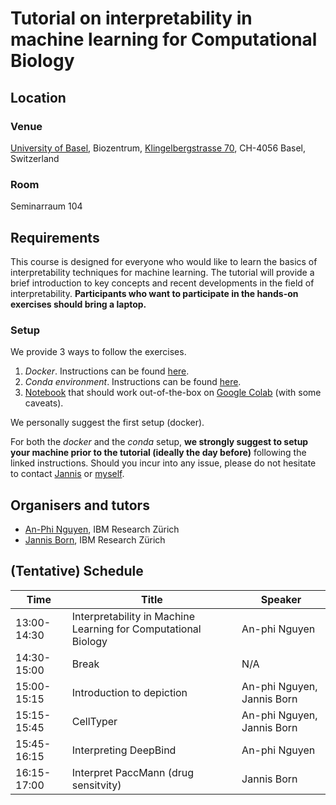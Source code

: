 # Tutorial on interpretability in machine learning for Computational Biology

## Location

### Venue

[University of Basel](https://www.unibas.ch/de), Biozentrum, [Klingelbergstrasse 70](https://goo.gl/maps/51YhnLf5YLDBEjMY8), CH-4056 Basel, Switzerland


### Room

Seminarraum 104

## Requirements

This course is designed for everyone who would like to learn the basics of interpretability techniques for machine learning. The tutorial will provide a brief introduction to key concepts and recent developments in the field of interpretability.  **Participants who want to participate in the hands-on exercises should bring a laptop.**

### Setup

We provide 3 ways to follow the exercises.

1. _Docker_. Instructions can be found [here](https://github.com/IBM/dl-interpretability-compbio#docker-setup).
2. _Conda environment_. Instructions can be found [here](https://github.com/IBM/dl-interpretability-compbio#development-setup).
3. [Notebook](https://github.com/IBM/dl-interpretability-compbio/blob/master/workshops/20191121_PyPharma19/tutorial_colab.ipynb) that should work out-of-the-box on [Google Colab](https://colab.research.google.com/) (with some caveats). 

We personally suggest the first setup (docker). 

For both the _docker_ and the _conda_ setup, **we strongly suggest to setup your machine prior to the tutorial (ideally the day before)** following the linked instructions. Should you incur into any issue, please do not hesitate to contact [Jannis](mailto:jab@zurich.ibm.com) or [myself](mailto:uye@zurich.ibm.com).

## Organisers and tutors

- [An-Phi Nguyen](https://researcher.watson.ibm.com/researcher/view.php?person=zurich-UYE), IBM Research Zürich
- [Jannis Born](https://researcher.watson.ibm.com/researcher/view.php?person=zurich-JAB), IBM Research Zürich

## (Tentative) Schedule

| Time        | Title                                | Speaker                  |
|-------------|--------------------------------------|--------------------------|
| 13:00-14:30 | Interpretability in Machine Learning for Computational Biology        | An-phi Nguyen  |
| 14:30-15:00 | Break                                | N/A                      |
| 15:00-15:15 | Introduction to depiction            | An-phi Nguyen, Jannis Born            |
| 15:15-15:45 | CellTyper        | An-phi Nguyen, Jannis Born            |
| 15:45-16:15 | Interpreting DeepBind                    | An-phi Nguyen              |
| 16:15-17:00 | Interpret PaccMann (drug sensitvity) | Jannis Born             |
